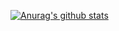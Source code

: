 [![Anurag's github stats](https://github-readme-stats.vercel.app/api?username=hinn254)](https://github.com/anuraghazra/github-readme-stats)
